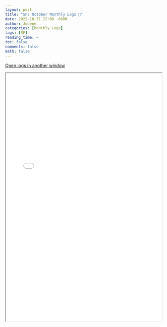 ```yaml
---
layout: post
title: "SF: October Monthly Logs 📜"
date: 2022-10-31 22:00 -0800
author: Jodene
categories: [Monthly Logs]
tags: [SF]
reading_time: ~
toc: false
comments: false
math: false
---
```


<a href="/assets/logs/2022/October/monthly/index.html#Strike%20Force%20October%202022" target="_blank">Open logs in another window</a>

<iframe src="/assets/logs/2022/October/monthly/index.html#Strike%20Force%20October%202022" width="100%" height="800" style="display:block; margin: 0 auto;"> </iframe>
